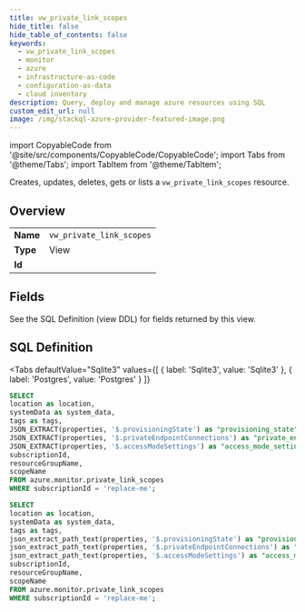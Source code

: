 ```yaml
--- 
title: vw_private_link_scopes
hide_title: false
hide_table_of_contents: false
keywords:
  - vw_private_link_scopes
  - monitor
  - azure
  - infrastructure-as-code
  - configuration-as-data
  - cloud inventory
description: Query, deploy and manage azure resources using SQL
custom_edit_url: null
image: /img/stackql-azure-provider-featured-image.png
---
```


import CopyableCode from '@site/src/components/CopyableCode/CopyableCode';
import Tabs from '@theme/Tabs';
import TabItem from '@theme/TabItem';

Creates, updates, deletes, gets or lists a <code>vw_private_link_scopes</code> resource.

## Overview
<table><tbody>
<tr><td><b>Name</b></td><td><code>vw_private_link_scopes</code></td></tr>
<tr><td><b>Type</b></td><td>View</td></tr>
<tr><td><b>Id</b></td><td><CopyableCode code="azure.monitor.vw_private_link_scopes" /></td></tr>
</tbody></table>

## Fields

See the SQL Definition (view DDL) for fields returned by this view.

## SQL Definition

<Tabs
defaultValue="Sqlite3"
values={[
{ label: 'Sqlite3', value: 'Sqlite3' },
{ label: 'Postgres', value: 'Postgres' }
]}
>
<TabItem value="Sqlite3">

```sql
SELECT
location as location,
systemData as system_data,
tags as tags,
JSON_EXTRACT(properties, '$.provisioningState') as "provisioning_state",
JSON_EXTRACT(properties, '$.privateEndpointConnections') as "private_endpoint_connections",
JSON_EXTRACT(properties, '$.accessModeSettings') as "access_mode_settings",
subscriptionId,
resourceGroupName,
scopeName
FROM azure.monitor.private_link_scopes
WHERE subscriptionId = 'replace-me';
```

</TabItem>
<TabItem value="Postgres">

```sql
SELECT
location as location,
systemData as system_data,
tags as tags,
json_extract_path_text(properties, '$.provisioningState') as "provisioning_state",
json_extract_path_text(properties, '$.privateEndpointConnections') as "private_endpoint_connections",
json_extract_path_text(properties, '$.accessModeSettings') as "access_mode_settings",
subscriptionId,
resourceGroupName,
scopeName
FROM azure.monitor.private_link_scopes
WHERE subscriptionId = 'replace-me';
```

</TabItem>
</Tabs>
